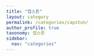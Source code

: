 ```yaml
---
title: "캡스톤"
layout: category
permalink: /categories/capston/
author_profile: true
taxonomy: 캡스톤
sidebar:
  nav: "categories"
---
```


